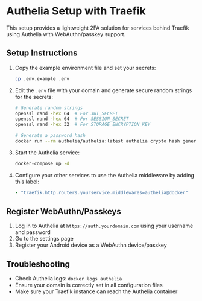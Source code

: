 # Authelia Setup with Traefik

This setup provides a lightweight 2FA solution for services behind Traefik using Authelia with WebAuthn/passkey support.

## Setup Instructions

1. Copy the example environment file and set your secrets:
   ```bash
   cp .env.example .env
   ```

2. Edit the `.env` file with your domain and generate secure random strings for the secrets:
   ```bash
   # Generate random strings
   openssl rand -hex 64  # For JWT_SECRET
   openssl rand -hex 64  # For SESSION_SECRET
   openssl rand -hex 32  # For STORAGE_ENCRYPTION_KEY

   # Generate a password hash
   docker run --rm authelia/authelia:latest authelia crypto hash generate argon2 --password 'your_secure_password'
   ```

3. Start the Authelia service:
   ```bash
   docker-compose up -d
   ```

4. Configure your other services to use the Authelia middleware by adding this label:
   ```yaml
   - "traefik.http.routers.yourservice.middlewares=authelia@docker"
   ```

## Register WebAuthn/Passkeys

1. Log in to Authelia at `https://auth.yourdomain.com` using your username and password
2. Go to the settings page
3. Register your Android device as a WebAuthn device/passkey

## Troubleshooting

- Check Authelia logs: `docker logs authelia`
- Ensure your domain is correctly set in all configuration files
- Make sure your Traefik instance can reach the Authelia container